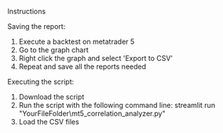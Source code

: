 Instructions

Saving the report:
1. Execute a backtest on metatrader 5
2. Go to the graph chart
3. Right click the graph and select 'Export to CSV'
4. Repeat and save all the reports needed

Executing the script:
1. Download the script
2. Run the script with the following command line: streamlit run "YourFileFolder\mt5_correlation_analyzer.py"
3. Load the CSV files
